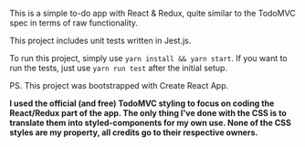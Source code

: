 This is a simple to-do app with React & Redux, quite similar to the TodoMVC spec in terms of raw functionality.

This project includes unit tests written in Jest.js.

To run this project, simply use `yarn install && yarn start`. If you want to run the tests, just use `yarn run test` after the initial setup.

PS. This project was bootstrapped with Create React App.

**I used the official (and free) TodoMVC styling to focus on coding the React/Redux part of the app. The only thing I've done with the CSS is to translate them into styled-components for my own use. None of the CSS styles are my property, all credits go to their respective owners.**
